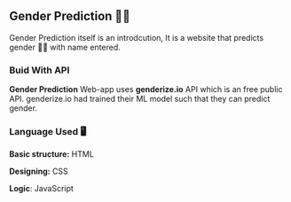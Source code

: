 
## Gender Prediction 🤴🏼

Gender Prediction itself is an introdcution, It is a website that predicts gender 👩🏼 with name entered.
### Buid With API

**Gender Prediction** Web-app uses **genderize.io** API which is an free public API. genderize.io had trained their ML model such that they can predict gender.

### Language Used 🖥

**Basic structure:** HTML

**Designing:** CSS

**Logic**: JavaScript

